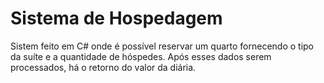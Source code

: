 # Sistema de Hospedagem
Sistem feito em C# onde é possível reservar um quarto fornecendo o tipo da suíte e a quantidade de hóspedes. Após esses dados serem processados, há o retorno do valor da diária.
